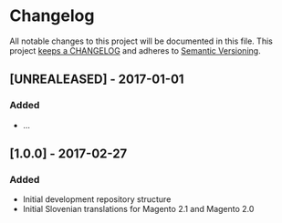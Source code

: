 # Changelog

All notable changes to this project will be documented in this file. This project
[keeps a CHANGELOG](http://keepachangelog.com/) and adheres to
[Semantic Versioning](http://semver.org/).

## [UNREALEASED] - 2017-01-01

### Added

* ...

## [1.0.0] - 2017-02-27

### Added

* Initial development repository structure
* Initial Slovenian translations for Magento 2.1 and Magento 2.0
